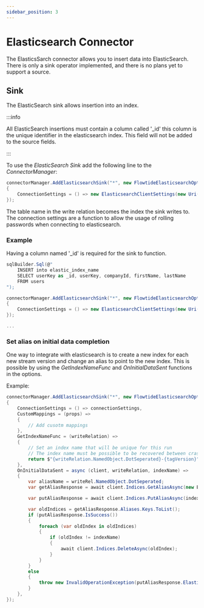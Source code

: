 ```yaml
---
sidebar_position: 3
---
```


# Elasticsearch Connector

The ElasticsSarch connector allows you to insert data into ElasticSearch.
There is only a sink operator implemented, and there is no plans yet to support a source.

## Sink

The ElasticSearch sink allows insertion into an index.

:::info

All ElasticSearch insertions must contain a column called '_id' this column is the unique identifier in the elasticsearch index.
This field will not be added to the source fields.

:::

To use the *ElasticSearch Sink* add the following line to the *ConnectorManager*:

```csharp
connectorManager.AddElasticsearchSink("*", new FlowtideElasticsearchOptions()
{
    ConnectionSettings = () => new ElasticsearchClientSettings(new Uri(...))
});
```

The table name in the write relation becomes the index the sink writes to. The connection settings are a function to allow the usage of rolling passwords when connecting to elasticsearch.

### Example

Having a column named '_id' is required for the sink to function.

```csharp
sqlBuilder.Sql(@"
    INSERT into elastic_index_name
    SELECT userKey as _id, userKey, companyId, firstName, lastName 
    FROM users
");

connectorManager.AddElasticsearchSink("*", new FlowtideElasticsearchOptions()
{
    ConnectionSettings = () => new ElasticsearchClientSettings(new Uri(...))
});

...
```

### Set alias on initial data completion

One way to integrate with elasticsearch is to create a new index for each new stream version and change an alias to point to the new index.
This is possible by using the *GetIndexNameFunc* and *OnInitialDataSent* functions in the options.

Example:

```csharp
connectorManager.AddElasticsearchSink("*", new FlowtideElasticsearchOptions()
{
    ConnectionSettings = () => connectionSettings,
    CustomMappings = (props) =>
    {
        // Add cusotm mappings
    },
    GetIndexNameFunc = (writeRelation) =>
    {
        // Set an index name that will be unique for this run
        // The index name must be possible to be recovered between crashes to write to the same index
        return $"{writeRelation.NamedObject.DotSeperated}-{tagVersion}";
    },
    OnInitialDataSent = async (client, writeRelation, indexName) =>
    {
        var aliasName = writeRel.NamedObject.DotSeperated;
        var getAliasResponse = await client.Indices.GetAliasAsync(new Elastic.Clients.Elasticsearch.IndexManagement.GetAliasRequest(name: aliasName));

        var putAliasResponse = await client.Indices.PutAliasAsync(indexName, writeRel.NamedObject.DotSeperated);

        var oldIndices = getAliasResponse.Aliases.Keys.ToList();
        if (putAliasResponse.IsSuccess())
        {
            foreach (var oldIndex in oldIndices)
            {
                if (oldIndex != indexName)
                {
                    await client.Indices.DeleteAsync(oldIndex);
                }
            }
        }
        else
        {
            throw new InvalidOperationException(putAliasResponse.ElasticsearchServerError!.Error.StackTrace);
        }
    },
});
```
